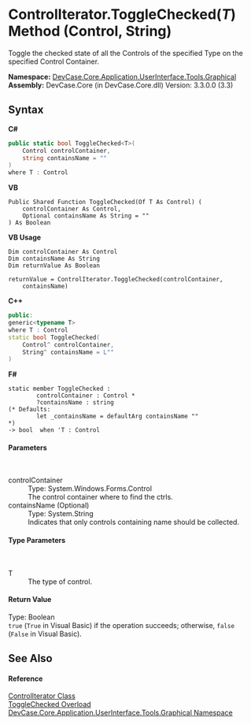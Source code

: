 # ControlIterator.ToggleChecked(*T*) Method (Control, String)
 

Toggle the checked state of all the Controls of the specified Type on the specified Control Container.

**Namespace:**&nbsp;<a href="N_DevCase_Core_Application_UserInterface_Tools_Graphical">DevCase.Core.Application.UserInterface.Tools.Graphical</a><br />**Assembly:**&nbsp;DevCase.Core (in DevCase.Core.dll) Version: 3.3.0.0 (3.3)

## Syntax

**C#**<br />
``` C#
public static bool ToggleChecked<T>(
	Control controlContainer,
	string containsName = ""
)
where T : Control

```

**VB**<br />
``` VB
Public Shared Function ToggleChecked(Of T As Control) ( 
	controlContainer As Control,
	Optional containsName As String = ""
) As Boolean
```

**VB Usage**<br />
``` VB Usage
Dim controlContainer As Control
Dim containsName As String
Dim returnValue As Boolean

returnValue = ControlIterator.ToggleChecked(controlContainer, 
	containsName)
```

**C++**<br />
``` C++
public:
generic<typename T>
where T : Control
static bool ToggleChecked(
	Control^ controlContainer, 
	String^ containsName = L""
)
```

**F#**<br />
``` F#
static member ToggleChecked : 
        controlContainer : Control * 
        ?containsName : string 
(* Defaults:
        let _containsName = defaultArg containsName ""
*)
-> bool  when 'T : Control

```


#### Parameters
&nbsp;<dl><dt>controlContainer</dt><dd>Type: System.Windows.Forms.Control<br />The control container where to find the ctrls.</dd><dt>containsName (Optional)</dt><dd>Type: System.String<br />Indicates that only controls containing name should be collected.</dd></dl>

#### Type Parameters
&nbsp;<dl><dt>T</dt><dd>The type of control.</dd></dl>

#### Return Value
Type: Boolean<br />`true` (`True` in Visual Basic) if the operation succeeds; otherwise, `false` (`False` in Visual Basic).

## See Also


#### Reference
<a href="T_DevCase_Core_Application_UserInterface_Tools_Graphical_ControlIterator">ControlIterator Class</a><br /><a href="Overload_DevCase_Core_Application_UserInterface_Tools_Graphical_ControlIterator_ToggleChecked">ToggleChecked Overload</a><br /><a href="N_DevCase_Core_Application_UserInterface_Tools_Graphical">DevCase.Core.Application.UserInterface.Tools.Graphical Namespace</a><br />